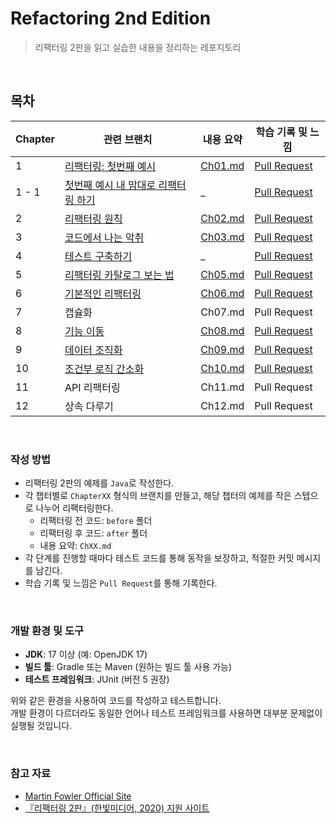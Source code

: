 # Refactoring 2nd Edition

> 리팩터링 2판을 읽고 실습한 내용을 정리하는 레포지토리

<br/>

## 목차

| Chapter | 관련 브랜치                                                                                                                                              | 내용 요약                                                                                                                                 | 학습 기록 및 느낌                                                                    |
|---------|-----------------------------------------------------------------------------------------------------------------------------------------------------|---------------------------------------------------------------------------------------------------------------------------------------|-------------------------------------------------------------------------------|
| 1       | [리팩터링: 첫번째 예시](https://github.com/junpakPark/refactoring-2nd-edition/tree/chapter01/src/main/java/me/junpak/refactoring/chapter1/after)             | [Ch01.md](https://github.com/junpakPark/refactoring-2nd-edition/blob/chapter01/src/main/java/me/junpak/refactoring/chapter1/Ch01.md)  | [Pull Request](https://github.com/junpakPark/refactoring-2nd-edition/pull/1)  |
| 1 - 1   | [첫번째 예시 내 맘대로 리팩터링 하기](https://github.com/junpakPark/refactoring-2nd-edition/tree/chapter01-1/src/main/java/me/junpak/refactoring/chapter1/current) | _                                                                                                                                     | [Pull Request](https://github.com/junpakPark/refactoring-2nd-edition/pull/2)  |
| 2       | [리팩터링 원칙](https://github.com/junpakPark/refactoring-2nd-edition/tree/chapter02)                                                                     | [Ch02.md](https://github.com/junpakPark/refactoring-2nd-edition/blob/chapter02/src/main/java/me/junpak/refactoring/chapter2/Ch02.md)  | [Pull Request](https://github.com/junpakPark/refactoring-2nd-edition/pull/3)  |
| 3       | [코드에서 나는 악취](https://github.com/junpakPark/refactoring-2nd-edition/tree/chapter03)                                                                  | [Ch03.md](https://github.com/junpakPark/refactoring-2nd-edition/blob/chapter03/src/main/java/me/junpak/refactoring/chapter3/Ch03.md)  | [Pull Request](https://github.com/junpakPark/refactoring-2nd-edition/pull/4)  |
| 4       | [테스트 구축하기](https://github.com/junpakPark/refactoring-2nd-edition/tree/chapter04)                                                                    | _                                                                                                                                     | [Pull Request](https://github.com/junpakPark/refactoring-2nd-edition/pull/5)  |
| 5       | [리팩터링 카탈로그 보는 법](https://github.com/junpakPark/refactoring-2nd-edition/tree/chapter05)                                                              | [Ch05.md](https://github.com/junpakPark/refactoring-2nd-edition/blob/chapter05/src/main/java/me/junpak/refactoring/chapter5/Ch05.md)  | [Pull Request](https://github.com/junpakPark/refactoring-2nd-edition/pull/6)  |
| 6       | [기본적인 리팩터링](https://github.com/junpakPark/refactoring-2nd-edition/tree/chapter06)                                                                   | [Ch06.md](https://github.com/junpakPark/refactoring-2nd-edition/blob/chapter06/src/main/java/me/junpak/refactoring/chapter6/Ch06.md)  | [Pull Request](https://github.com/junpakPark/refactoring-2nd-edition/pull/7)  |
| 7       | 캡슐화                                                                                                                                                 | Ch07.md                                                                                                                               | Pull Request                                                                  |
| 8       | [기능 이동](https://github.com/junpakPark/refactoring-2nd-edition/tree/chapter08)                                                                       | [Ch08.md](https://github.com/junpakPark/refactoring-2nd-edition/blob/chapter08/src/main/java/me/junpak/refactoring/chapter8/Ch08.md)  | [Pull Request](https://github.com/junpakPark/refactoring-2nd-edition/pull/8)  |
| 9       | [데이터 조직화](https://github.com/junpakPark/refactoring-2nd-edition/tree/chapter09)                                                                     | [Ch09.md](https://github.com/junpakPark/refactoring-2nd-edition/blob/chapter09/src/main/java/me/junpak/refactoring/chapter9/Ch09.md)  | [Pull Request](https://github.com/junpakPark/refactoring-2nd-edition/pull/9)  |
| 10      | [조건부 로직 간소화](https://github.com/junpakPark/refactoring-2nd-edition/tree/chapter10)                                                                  | [Ch10.md](https://github.com/junpakPark/refactoring-2nd-edition/blob/chapter10/src/main/java/me/junpak/refactoring/chapter10/Ch10.md) | [Pull Request](https://github.com/junpakPark/refactoring-2nd-edition/pull/10) |
| 11      | API 리팩터링                                                                                                                                            | Ch11.md                                                                                                                               | Pull Request                                                                  |
| 12      | 상속 다루기                                                                                                                                              | Ch12.md                                                                                                                               | Pull Request                                                                  |

<br/>

### 작성 방법

- 리팩터링 2판의 예제를 `Java`로 작성한다.
- 각 챕터별로 `ChapterXX` 형식의 브랜치를 만들고, 해당 챕터의 예제를 작은 스텝으로 나누어 리팩터링한다.
    - 리팩터링 전 코드: `before` 폴더
    - 리팩터링 후 코드: `after` 폴더
    - 내용 요약: `ChXX.md`
- 각 단계를 진행할 때마다 테스트 코드를 통해 동작을 보장하고, 적절한 커밋 메시지를 남긴다.
- 학습 기록 및 느낌은 `Pull Request`를 통해 기록한다.

<br/>

### 개발 환경 및 도구

- **JDK**: 17 이상 (예: OpenJDK 17)
- **빌드 툴**: Gradle 또는 Maven (원하는 빌드 툴 사용 가능)
- **테스트 프레임워크**: JUnit (버전 5 권장)

위와 같은 환경을 사용하여 코드를 작성하고 테스트합니다.  
개발 환경이 다르더라도 동일한 언어나 테스트 프레임워크를 사용하면 대부분 문제없이 실행될 것입니다.

<br/>

### 참고 자료

- [Martin Fowler Official Site](https://martinfowler.com/)
- [『리팩터링 2판』(한빛미디어, 2020) 지원 사이트](https://github.com/WegraLee/Refactoring)
